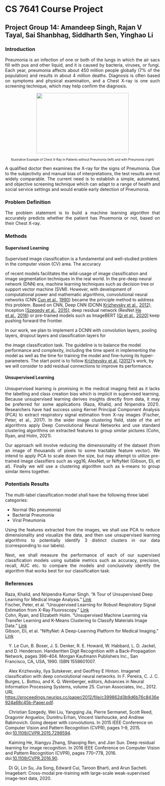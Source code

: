 # CS 7641 Course Project

## Project Group 14: Amandeep Singh, Rajan V Tayal, Sai Shanbhag, Siddharth Sen, Yinghao Li

### Introduction
<p align="justify">
Pneumonia is an infection of one or both of the lungs in which the air sacs fill with pus and other liquid, and it is caused by bacteria, viruses, or fungi. Each year, pneumonia affects about 450 million people globally (7% of the population) and results in about 4 million deaths. Diagnosis is often based on symptoms and physical examination, and a Chest X-ray is one such screening technique, which may help confirm the diagnosis.</p>
<p align="center">
  <img width="300" height="196" src="https://miro.medium.com/max/1400/1*caVi5_pTsarvYlqkarijOg.png">
</p>
<p align = "center">
<font size="1">Illustrative Example of Chest X-Ray in Patients without Pneumonia (left) and with Pneumonia (right)</font>
</p>
<p align="justify">
A qualified doctor then examines the X-ray for the signs of Pneumonia. Due to the subjectivity and manual bias of interpretations, the test results are not widely comparable. The current need is to establish a simple, automated, and objective screening technique which can adapt to a range of health and social service settings and would enable early detection of Pneumonia.</p>

### Problem Definition
<p align="justify">
The problem statement is to build a machine learning algorithm that accurately predicts whether the patient has Pnuemonia or not, based on their Chest X-ray.</p>

### Methods

#### Supervised Learning

<!--l. 57--><p class="noindent" >Supervised image classification is a fundamental and well-studied problem in the computer vision (CV) area. The accuracy
of recent models facilitates the wild-usage of image classification and image segmentation techniques in the
real world. In the pre-deep neural network (DNN) era, machine learning techniques such as decision tree or
support vector machine (SVM). However, with development of computational power and mathematic algorithms,
convolutional neural networks (CNN <a 
href="#XCun.1990.Handwritten">Cun et&#x00A0;al.</a>,&#x00A0;<a 
href="#XCun.1990.Handwritten">1990</a>) became the principle method to address this problem. Based on
CNN, Deep CNN (DCNN <a 
href="#XKrizhevsky.2012.ImageNet">Krizhevsky et&#x00A0;al.</a>,&#x00A0;<a 
href="#XKrizhevsky.2012.ImageNet">2012</a>), Inception [<a 
href="#XSzegedy.2015.inception">Szegedy et&#x00A0;al.</a>,&#x00A0;<a 
href="#XSzegedy.2015.inception">2015</a>], deep residual network
(ResNet <a 
href="#XHe.2016.resnet">He et&#x00A0;al.</a>,&#x00A0;<a 
href="#XHe.2016.resnet">2016</a>) or pre-trained models such as ImageBERT [<a 
href="#Xqi.2020.imagebert">Qi et&#x00A0;al.</a>,&#x00A0;<a 
href="#Xqi.2020.imagebert">2020</a>] keep pushing forward the
frontier.
<!--l. 64--><p class="noindent" >In our work, we plan to implement a DCNN with convolution layers, pooling layers, dropout layers and classification layers for
the image classification task. The guideline is to balance the model performance and complexity, including the time spent in
implementing the model as well as the time for training the model and fine-tuning its hyper-parameters. The start point
is to follow <a 
href="#XKrizhevsky.2012.ImageNet">Krizhevsky et&#x00A0;al.</a>&#x00A0;[<a 
href="#XKrizhevsky.2012.ImageNet">2012</a>]&#8217;s work, by we will consider to add residual connections to improve its
performance.


#### Unsupervised Learning
<p align="justify">
Unsupervised learning is promising in the medical imaging field as it lacks the labelling and class creation bias which is implicit in supervised learning. Because unsupervised learning derives insights directly from data, it may be preferred for some applications (Raza, Khalid, and Nripendra 2021). Researchers have had success using Kernel Principal Component Analysis (PCA) to extract respiratory signal estimation from X-ray images (Fischer, Peter, et al., 2017).   In the wider image clustering field, state of the art algorithms apply Deep Convolutional Neural Networks and use standard clustering algorithms on extracted features to group similar pictures (Cohn, Ryan, and Holm, 2021). </p>
<p align="justify">
Our approach will involve reducing the dimensionality of the dataset (from an image of thousands of pixels to some tractable feature vector). We intend to apply PCA to scale down the size, but may attempt to utilize pre-trained image classifiers such as vgg16, AlexNet, or NiftyNet (Gibson, Eli, et al). Finally we will use a clustering algorithm such as k-means to group similar items together.</p>


### Potentials Results

The multi-label classification model shall have the following three label categories:

<ul>
<li>Normal (No pneumonia)</li>
<li>Bacterial Pneumonia</li>
<li>Viral Pneumonia</li>
</ul>

<p align="justify">
Using the features extracted from the images, we shall use PCA to reduce dimensionality and visualize the data, and then use unsupervised learning algorithms to potentially identify 3 distinct clusters in our data (corresponding to our labels).</p>
<p align="justify">
Next, we shall measure the performance of each of our supervised classification models using suitable metrics such as accuracy, precision, recall, AUC etc. to compare the models and conclusively identify the algorithm that works best for our classification task.</p>


### References
Raza, Khalid, and Nripendra Kumar Singh. “A Tour of Unsupervised Deep Learning for Medical Image Analysis.” [Link](https://doi.org/10.2174/1573405617666210127154257)<br>
Fischer, Peter, et al. “Unsupervised Learning for Robust Respiratory Signal Estimation from X-Ray Fluoroscopy.” [Link](https://doi.org/10.1109/tmi.2016.2609888) <br>
Cohn, Ryan, and Elizabeth Holm. “Unsupervised Machine Learning via Transfer Learning and K-Means Clustering to Classify Materials Image Data.” [Link](https://doi.org/10.1007/s40192-021-00205-8) <br>
Gibson, Eli, et al. “NiftyNet: A Deep-Learning Platform for Medical Imaging.” [Link](https://doi.org/10.1016/j.cmpb.2018.01.025)

  <div class="thebibliography">
  <p class="bibitem" ><span class="biblabel">
<a 
 id="XCun.1990.Handwritten"></a><span class="bibsp">&#x00A0;&#x00A0;&#x00A0;</span></span>Y.&#x00A0;Le Cun, B.&#x00A0;Boser, J.&#x00A0;S. Denker, R.&#x00A0;E. Howard, W.&#x00A0;Habbard, L.&#x00A0;D. Jackel, and D.&#x00A0;Henderson.  <span 
class="ptmri8t-">Handwritten</span>
  <span 
class="ptmri8t-">Digit  Recognition  with  a  Back-Propagation  Network</span>,  pages  396&#8211;404.   Morgan  Kaufmann  Publishers  Inc.,  San
  Francisco, CA, USA, 1990. ISBN 1558601007.
  </p>
  <p class="bibitem" ><span class="biblabel">
<a 
 id="XKrizhevsky.2012.ImageNet"></a><span class="bibsp">&#x00A0;&#x00A0;&#x00A0;</span></span>Alex    Krizhevsky,    Ilya    Sutskever,    and    Geoffrey&#x00A0;E    Hinton.           Imagenet    classification    with    deep convolutional  neural  networks.     In  F.&#x00A0;Pereira,  C.&#x00A0;J.&#x00A0;C.  Burges,  L.&#x00A0;Bottou,  and  K.&#x00A0;Q.  Weinberger,  editors,
  <span 
class="ptmri8t-">Advances   in   Neural   Information   Processing   Systems</span>,   volume&#x00A0;25.   Curran   Associates,   Inc.,   2012.      URL
  <a 
href="https://proceedings.neurips.cc/paper/2012/file/c399862d3b9d6b76c8436e924a68c45b-Paper.pdf" class="url" ><span 
class="ectt-1000">https://proceedings.neurips.cc/paper/2012/file/c399862d3b9d6b76c8436e924a68c45b-Paper.pdf</span></a>.
  </p>
  <p class="bibitem" ><span class="biblabel">
<a 
 id="XSzegedy.2015.inception"></a><span class="bibsp">&#x00A0;&#x00A0;&#x00A0;</span></span>Christian  Szegedy,  Wei  Liu,  Yangqing  Jia,  Pierre  Sermanet,  Scott  Reed,  Dragomir  Anguelov,  Dumitru  Erhan,
  Vincent  Vanhoucke,  and  Andrew  Rabinovich.   Going  deeper  with  convolutions.   In  <span 
class="ptmri8t-">2015  IEEE  Conference  on</span>
  <span 
class="ptmri8t-">Computer Vision and Pattern Recognition (CVPR)</span>, pages 1&#8211;9, 2015. doi:<a 
href="https://doi.org/10.1109/CVPR.2015.7298594" >10.1109/CVPR.2015.7298594</a>.
  </p>
  <p class="bibitem" ><span class="biblabel">
<a 
 id="XHe.2016.resnet"></a><span class="bibsp">&#x00A0;&#x00A0;&#x00A0;</span></span>Kaiming  He,  Xiangyu  Zhang,  Shaoqing  Ren,  and  Jian  Sun.    Deep  residual  learning  for  image  recognition.
  In  <span 
class="ptmri8t-">2016  IEEE  Conference  on  Computer  Vision  and  Pattern  Recognition  (CVPR)</span>,  pages  770&#8211;778,  2016.
  doi:<a 
href="https://doi.org/10.1109/CVPR.2016.90" >10.1109/CVPR.2016.90</a>.
  </p>
  <p class="bibitem" ><span class="biblabel">
<a 
 id="Xqi.2020.imagebert"></a><span class="bibsp">&#x00A0;&#x00A0;&#x00A0;</span></span>Di&#x00A0;Qi, Lin Su, Jia Song, Edward Cui, Taroon Bharti, and Arun Sacheti. Imagebert: Cross-modal pre-training with
  large-scale weak-supervised image-text data, 2020.
</p>
  </div>
